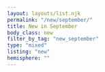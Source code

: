 ```yaml
---
layout: layouts/list.njk
permalink: "/new/september/"
title: New in September
body_class: new
filter_by_tag: "new_september"
type: "mixed"
listing: "new"
hemisphere: ""
---
```

